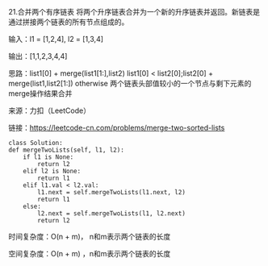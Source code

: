 21.合并两个有序链表
将两个升序链表合并为一个新的升序链表并返回。新链表是通过拼接两个链表的所有节点组成的。

输入：l1 = [1,2,4], l2 = [1,3,4]

输出：[1,1,2,3,4,4]

思路：list1[0] + merge(list1[1:],list2) list1[0] < list2[0];list2[0] + merge(list1,list2[1:]) otherwise
两个链表头部值较小的一个节点与剩下元素的merge操作结果合并

来源：力扣（LeetCode）

链接：https://leetcode-cn.com/problems/merge-two-sorted-lists

    class Solution:
    def mergeTwoLists(self, l1, l2):
        if l1 is None:
            return l2
        elif l2 is None:
            return l1
        elif l1.val < l2.val:
            l1.next = self.mergeTwoLists(l1.next, l2)
            return l1
        else:
            l2.next = self.mergeTwoLists(l1, l2.next)
            return l2

时间复杂度：O(n + m)， n和m表示两个链表的长度

空间复杂度：O(n + m) ，n和m表示两个链表的长度